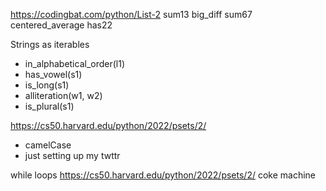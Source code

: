 https://codingbat.com/python/List-2
sum13
big_diff
sum67
centered_average
has22

Strings as iterables
-   in_alphabetical_order(l1)
-   has_vowel(s1)
-   is_long(s1)
-   alliteration(w1, w2)
-   is_plural(s1)

https://cs50.harvard.edu/python/2022/psets/2/
- camelCase
- just setting up my twttr

while loops
https://cs50.harvard.edu/python/2022/psets/2/
coke machine